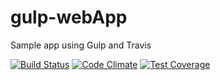 # gulp-webApp

Sample app using Gulp and Travis

[![Build Status](https://travis-ci.org/jwcnewton/gulp-webApp.svg?branch=master)](https://travis-ci.org/jwcnewton/gulp-webApp)
[![Code Climate](https://codeclimate.com/github/jwcnewton/gulp-webApp/badges/gpa.svg)](https://codeclimate.com/github/jwcnewton/gulp-webApp)
[![Test Coverage](https://codeclimate.com/github/jwcnewton/gulp-webApp/badges/coverage.svg)](https://codeclimate.com/github/jwcnewton/gulp-webApp/coverage)


